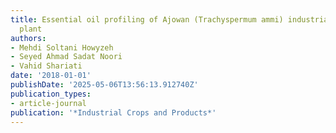```yaml
---
title: Essential oil profiling of Ajowan (Trachyspermum ammi) industrial medicinal
  plant
authors:
- Mehdi Soltani Howyzeh
- Seyed Ahmad Sadat Noori
- Vahid Shariati
date: '2018-01-01'
publishDate: '2025-05-06T13:56:13.912740Z'
publication_types:
- article-journal
publication: '*Industrial Crops and Products*'
---
```

